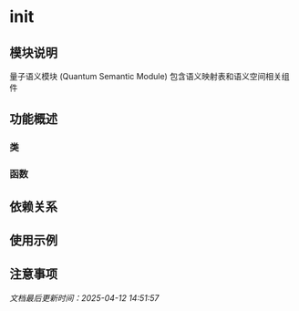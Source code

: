 # __init__

## 模块说明
量子语义模块 (Quantum Semantic Module)
包含语义映射表和语义空间相关组件

## 功能概述

### 类


### 函数


## 依赖关系

## 使用示例

## 注意事项

*文档最后更新时间：2025-04-12 14:51:57*
